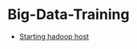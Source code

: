 # Big-Data-Training

* [Starting hadoop host](https://github.com/banadiga/Big-Data-Training/tree/master/hadoop-host)
